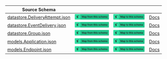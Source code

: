 | Source Schema                                                                                                                                |                                                                                                                                                                                                                                                                                                                               |                                                                                                                                                                                                                                                                                                                         |                                                         |
| -------------------------------------------------------------------------------------------------------------------------------------------- | ----------------------------------------------------------------------------------------------------------------------------------------------------------------------------------------------------------------------------------------------------------------------------------------------------------------------------- | ----------------------------------------------------------------------------------------------------------------------------------------------------------------------------------------------------------------------------------------------------------------------------------------------------------------------- | ------------------------------------------------------- |
| [datastore.DeliveryAttempt.json](https://raw.githubusercontent.com/Stedi/registry/main/schemas/convoy/0.1.12/datastore.DeliveryAttempt.json) | [![Map from this schema](/images/MapFromThisSchema.svg)](https://stedi.com/app/mappings/import?name=Mapping%20from%20Convoy's%20datastore.DeliveryAttempt%20schema&referrer=registry-repo&source_json_schema=https://raw.githubusercontent.com/Stedi/registry/main/schemas/convoy/0.1.12/datastore.DeliveryAttempt.json) | [![Map to this schema](/images/MapToThisSchema.svg)](https://stedi.com/app/mappings/import?name=Mapping%20to%20Convoy's%20datastore.DeliveryAttempt%20schema&referrer=registry-repo&target_json_schema=https://raw.githubusercontent.com/Stedi/registry/main/schemas/convoy/0.1.12/datastore.DeliveryAttempt.json) | [Docs](https://convoy.readme.io/reference/introduction) |
| [datastore.EventDelivery.json](https://raw.githubusercontent.com/Stedi/registry/main/schemas/convoy/0.1.12/datastore.EventDelivery.json)     | [![Map from this schema](/images/MapFromThisSchema.svg)](https://stedi.com/app/mappings/import?name=Mapping%20from%20Convoy's%20datastore.EventDelivery%20schema&referrer=registry-repo&source_json_schema=https://raw.githubusercontent.com/Stedi/registry/main/schemas/convoy/0.1.12/datastore.EventDelivery.json)     | [![Map to this schema](/images/MapToThisSchema.svg)](https://stedi.com/app/mappings/import?name=Mapping%20to%20Convoy's%20datastore.EventDelivery%20schema&referrer=registry-repo&target_json_schema=https://raw.githubusercontent.com/Stedi/registry/main/schemas/convoy/0.1.12/datastore.EventDelivery.json)     | [Docs](https://convoy.readme.io/reference/introduction) |
| [datastore.Group.json](https://raw.githubusercontent.com/Stedi/registry/main/schemas/convoy/0.1.12/datastore.Group.json)                     | [![Map from this schema](/images/MapFromThisSchema.svg)](https://stedi.com/app/mappings/import?name=Mapping%20from%20Convoy's%20datastore.Group%20schema&referrer=registry-repo&source_json_schema=https://raw.githubusercontent.com/Stedi/registry/main/schemas/convoy/0.1.12/datastore.Group.json)                     | [![Map to this schema](/images/MapToThisSchema.svg)](https://stedi.com/app/mappings/import?name=Mapping%20to%20Convoy's%20datastore.Group%20schema&referrer=registry-repo&target_json_schema=https://raw.githubusercontent.com/Stedi/registry/main/schemas/convoy/0.1.12/datastore.Group.json)                     | [Docs](https://convoy.readme.io/reference/introduction) |
| [models.Application.json](https://raw.githubusercontent.com/Stedi/registry/main/schemas/convoy/0.1.12/models.Application.json)               | [![Map from this schema](/images/MapFromThisSchema.svg)](https://stedi.com/app/mappings/import?name=Mapping%20from%20Convoy's%20models.Application%20schema&referrer=registry-repo&source_json_schema=https://raw.githubusercontent.com/Stedi/registry/main/schemas/convoy/0.1.12/models.Application.json)               | [![Map to this schema](/images/MapToThisSchema.svg)](https://stedi.com/app/mappings/import?name=Mapping%20to%20Convoy's%20models.Application%20schema&referrer=registry-repo&target_json_schema=https://raw.githubusercontent.com/Stedi/registry/main/schemas/convoy/0.1.12/models.Application.json)               | [Docs](https://convoy.readme.io/reference/introduction) |
| [models.Endpoint.json](https://raw.githubusercontent.com/Stedi/registry/main/schemas/convoy/0.1.12/models.Endpoint.json)                     | [![Map from this schema](/images/MapFromThisSchema.svg)](https://stedi.com/app/mappings/import?name=Mapping%20from%20Convoy's%20models.Endpoint%20schema&referrer=registry-repo&source_json_schema=https://raw.githubusercontent.com/Stedi/registry/main/schemas/convoy/0.1.12/models.Endpoint.json)                     | [![Map to this schema](/images/MapToThisSchema.svg)](https://stedi.com/app/mappings/import?name=Mapping%20to%20Convoy's%20models.Endpoint%20schema&referrer=registry-repo&target_json_schema=https://raw.githubusercontent.com/Stedi/registry/main/schemas/convoy/0.1.12/models.Endpoint.json)                     | [Docs](https://convoy.readme.io/reference/introduction) |
